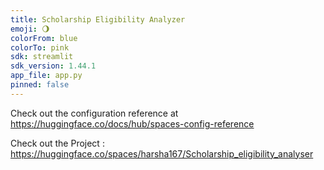 ```yaml
---
title: Scholarship Eligibility Analyzer
emoji: 🌖
colorFrom: blue
colorTo: pink
sdk: streamlit
sdk_version: 1.44.1
app_file: app.py
pinned: false
---
```


Check out the configuration reference at https://huggingface.co/docs/hub/spaces-config-reference

Check out the Project : https://huggingface.co/spaces/harsha167/Scholarship_eligibility_analyser
